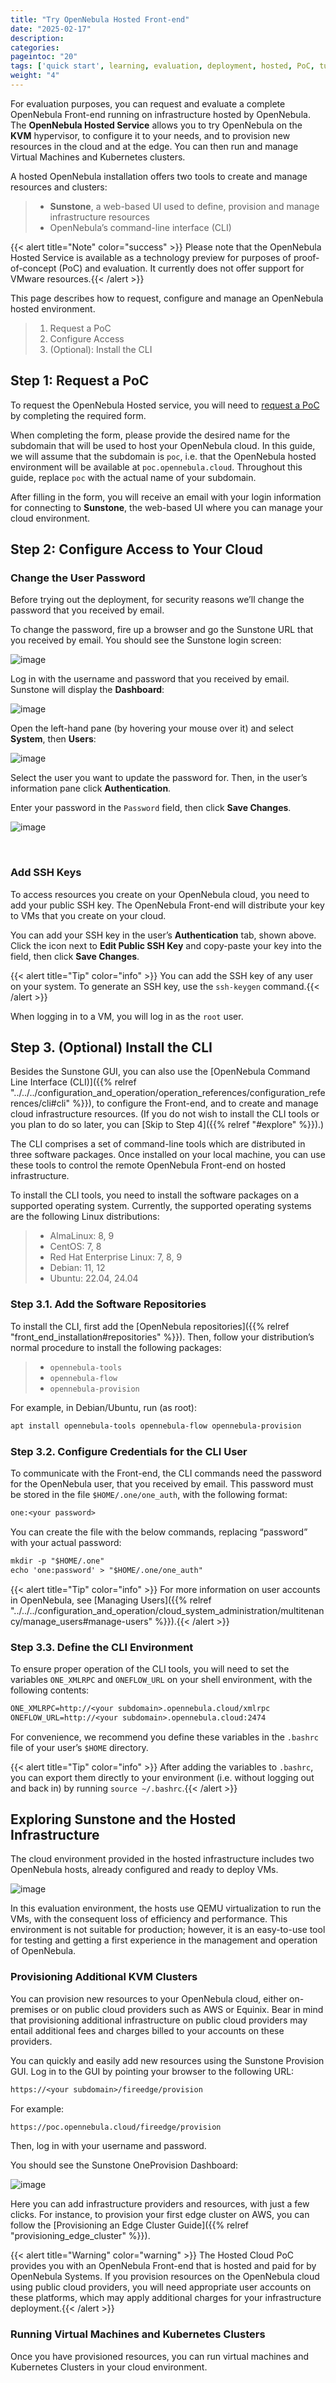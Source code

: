 ```yaml
---
title: "Try OpenNebula Hosted Front-end"
date: "2025-02-17"
description:
categories:
pageintoc: "20"
tags: ['quick start', learning, evaluation, deployment, hosted, PoC, tutorial]
weight: "4"
---
```


<a id="try-opennebula-hosted"></a>

<!--# Try an OpenNebula Front-end on Hosted Infrastructure -->

For evaluation purposes, you can request and evaluate a complete OpenNebula Front-end running on infrastructure hosted by OpenNebula. The **OpenNebula Hosted Service** allows you to try OpenNebula on the **KVM** hypervisor, to configure it to your needs, and to provision new resources in the cloud and at the edge. You can then run and manage Virtual Machines and Kubernetes clusters.

A hosted OpenNebula installation offers two tools to create and manage resources and clusters:

> * **Sunstone**, a web-based UI used to define, provision and manage infrastructure resources
> * OpenNebula’s command-line interface (CLI)

{{< alert title="Note" color="success" >}}
Please note that the OpenNebula Hosted Service is available as a technology preview for purposes of proof-of-concept (PoC) and evaluation. It currently does not offer support for VMware resources.{{< /alert >}} 

This page describes how to request, configure and manage an OpenNebula hosted environment.

> 1. Request a PoC
> 2. Configure Access
> 3. (Optional): Install the CLI

## Step 1: Request a PoC

To request the OpenNebula Hosted service, you will need to [request a PoC](https://opennebula.io/request-a-hosted-poc-with-opennebula) by completing the required form.

When completing the form, please provide the desired name for the subdomain that will be used to host your OpenNebula cloud. In this guide, we will assume that the subdomain is `poc`, i.e. that the OpenNebula hosted environment will be available at `poc.opennebula.cloud`. Throughout this guide, replace `poc` with the actual name of your subdomain.

After filling in the form, you will receive an email with your login information for connecting to **Sunstone**, the web-based UI where you can manage your cloud environment.

## Step 2: Configure Access to Your Cloud

### Change the User Password

Before trying out the deployment, for security reasons we’ll change the password that you received by email.

To change the password, fire up a browser and go the Sunstone URL that you received by email. You should see the Sunstone login screen:

![image](/images/sunstone-login.png)
<br/>

Log in with the username and password that you received by email. Sunstone will display the **Dashboard**:

![image](/images/fireedge_sunstone_admin_dashboard.png)
<br/>

Open the left-hand pane (by hovering your mouse over it) and select **System**, then **Users**:

![image](/images/sunstone-system-users.png)
<br/>

Select the user you want to update the password for. Then, in the user’s information pane click **Authentication**.

Enter your password in the `Password` field, then click **Save Changes**.

![image](/images/sunstone_change_password.png)
<!-- :scale: 60% -->
<!-- :align: center -->
<br/>

### Add SSH Keys

To access resources you create on your OpenNebula cloud, you need to add your public SSH key. The OpenNebula Front-end will distribute your key to VMs that you create on your cloud.

You can add your SSH key in the user’s **Authentication** tab, shown above. Click the icon next to **Edit Public SSH Key** and copy-paste your key into the field, then click **Save Changes**.

{{< alert title="Tip" color="info" >}}
You can add the SSH key of any user on your system. To generate an SSH key, use the `ssh-keygen` command.{{< /alert >}} 

When logging in to a VM, you will log in as the `root` user.

## Step 3. (Optional) Install the CLI

Besides the Sunstone GUI, you can also use the [OpenNebula Command Line Interface (CLI)]({{% relref "../../../configuration_and_operation/operation_references/configuration_references/cli#cli" %}}), to configure the Front-end, and to create and manage cloud infrastructure resources. (If you do not wish to install the CLI tools or you plan to do so later, you can [Skip to Step 4]({{% relref "#explore" %}}).)

The CLI comprises a set of command-line tools which are distributed in three software packages. Once installed on your local machine, you can use these tools to control the remote OpenNebula Front-end on hosted infrastructure.

To install the CLI tools, you need to install the software packages on a supported operating system. Currently, the supported operating systems are the following Linux distributions:

> * AlmaLinux: 8, 9
> * CentOS: 7, 8
> * Red Hat Enterprise Linux: 7, 8, 9
> * Debian: 11, 12
> * Ubuntu: 22.04, 24.04

### Step 3.1. Add the Software Repositories

To install the CLI, first add the [OpenNebula repositories]({{% relref "front_end_installation#repositories" %}}). Then, follow your distribution’s normal procedure to install the following packages:

> * `opennebula-tools`
> * `opennebula-flow`
> * `opennebula-provision`

For example, in Debian/Ubuntu, run (as root):

```default
apt install opennebula-tools opennebula-flow opennebula-provision
```

### Step 3.2. Configure Credentials for the CLI User

To communicate with the Front-end, the CLI commands need the password for the OpenNebula user, that you received by email. This password must be stored in the file `$HOME/.one/one_auth`, with the following format:

```default
one:<your password>
```

You can create the file with the below commands, replacing “password” with your actual password:

```default
mkdir -p "$HOME/.one"
echo 'one:password' > "$HOME/.one/one_auth"
```

{{< alert title="Tip" color="info" >}}
For more information on user accounts in OpenNebula, see [Managing Users]({{% relref "../../../configuration_and_operation/cloud_system_administration/multitenancy/manage_users#manage-users" %}}).{{< /alert >}} 

### Step 3.3. Define the CLI Environment

To ensure proper operation of the CLI tools, you will need to set the variables `ONE_XMLRPC` and `ONEFLOW_URL` on your shell environment, with the following contents:

```default
ONE_XMLRPC=http://<your subdomain>.opennebula.cloud/xmlrpc
ONEFLOW_URL=http://<your subdomain>.opennebula.cloud:2474
```

For convenience, we recommend you define these variables in the `.bashrc` file of your user’s `$HOME` directory.

{{< alert title="Tip" color="info" >}}
After adding the variables to `.bashrc`, you can export them directly to your environment (i.e. without logging out and back in) by running `source ~/.bashrc`.{{< /alert >}} 

<a id="explore"></a>

## Exploring Sunstone and the Hosted Infrastructure

The cloud environment provided in the hosted infrastructure includes two OpenNebula hosts, already configured and ready to deploy VMs.

![image](/images/hosted_nodes.png)
<br/>

In this evaluation environment, the hosts use QEMU virtualization to run the VMs, with the consequent loss of efficiency and performance. This environment is not suitable for production; however, it is an easy-to-use tool for testing and getting a first experience in the management and operation of OpenNebula.

### Provisioning Additional KVM Clusters

You can provision new resources to your OpenNebula cloud, either on-premises or on public cloud providers such as AWS or Equinix. Bear in mind that provisioning additional infrastructure on public cloud providers may entail additional fees and charges billed to your accounts on these providers.

You can quickly and easily add new resources using the Sunstone Provision GUI. Log in to the GUI by pointing your browser to the following URL:

```default
https://<your subdomain>/fireedge/provision
```

For example:

```default
https://poc.opennebula.cloud/fireedge/provision
```

Then, log in with your username and password.

You should see the Sunstone OneProvision Dashboard:

![image](/images/fireedge_for_rns.png)
<br/>

Here you can add infrastructure providers and resources, with just a few clicks. For instance, to provision your first edge cluster on AWS, you can follow the [Provisioning an Edge Cluster Guide]({{% relref "provisioning_edge_cluster" %}}).

{{< alert title="Warning" color="warning" >}}
The Hosted Cloud PoC provides you with an OpenNebula Front-end that is hosted and paid for by OpenNebula Systems. If you provision resources on the OpenNebula cloud using public cloud providers, you will need appropriate user accounts on these platforms, which may apply additional charges for your infrastructure deployment.{{< /alert >}} 

### Running Virtual Machines and Kubernetes Clusters

Once you have provisioned resources, you can run virtual machines and Kubernetes Clusters in your cloud environment.
